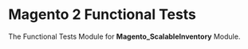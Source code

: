 # Magento 2 Functional Tests

The Functional Tests Module for **Magento_ScalableInventory** Module.

